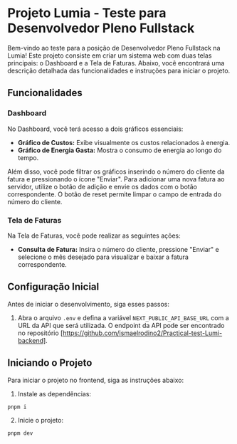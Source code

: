 # Projeto Lumia - Teste para Desenvolvedor Pleno Fullstack

Bem-vindo ao teste para a posição de Desenvolvedor Pleno Fullstack na Lumia! Este projeto consiste em criar um sistema web com duas telas principais: o Dashboard e a Tela de Faturas. Abaixo, você encontrará uma descrição detalhada das funcionalidades e instruções para iniciar o projeto.

## Funcionalidades

### Dashboard

No Dashboard, você terá acesso a dois gráficos essenciais:

- **Gráfico de Custos:** Exibe visualmente os custos relacionados à energia.
- **Gráfico de Energia Gasta:** Mostra o consumo de energia ao longo do tempo.

Além disso, você pode filtrar os gráficos inserindo o número do cliente da fatura e pressionando o ícone "Enviar". Para adicionar uma nova fatura ao servidor, utilize o botão de adição e envie os dados com o botão correspondente. O botão de reset permite limpar o campo de entrada do número do cliente.

### Tela de Faturas

Na Tela de Faturas, você pode realizar as seguintes ações:

- **Consulta de Fatura:** Insira o número do cliente, pressione "Enviar" e selecione o mês desejado para visualizar e baixar a fatura correspondente.

## Configuração Inicial

Antes de iniciar o desenvolvimento, siga esses passos:

1. Abra o arquivo `.env` e defina a variável `NEXT_PUBLIC_API_BASE_URL` com a URL da API que será utilizada. O endpoint da API pode ser encontrado no repositório [https://github.com/ismaelrodino2/Practical-test-Lumi-backend].

## Iniciando o Projeto

Para iniciar o projeto no frontend, siga as instruções abaixo:

1. Instale as dependências:
  ```#!/bin/sh
  pnpm i
  ```
2. Inicie o projeto:
  ```#!/bin/sh
  pnpm dev
  ```
